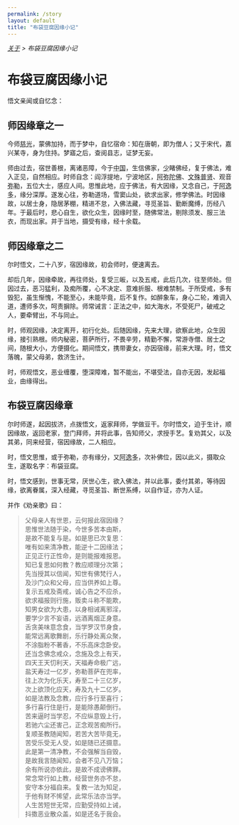 ```yaml
---
permalink: /story
layout: default
title: "布袋豆腐因缘小记"
---
```


<div style="font-style: italic;"><a href="/about">关于</a> &gt; <span>布袋豆腐因缘小记</span></div>

# 布袋豆腐因缘小记

悟文亲闻或自忆念：

## 师因缘章之一

今师<abbr title="慈光：慈光法师。">慈光</abbr>，蒙佛加持，而于梦中，自忆宿命：知在唐朝，即为僧人；又于宋代，嘉兴某寺，身为住持。梦寤之后，查阅县志，证梦无妄。

师由过去，宿世善根，离诸恶障，今于<abbr title="中国：指正法所住持的中心地区。">中国</abbr>，生信佛家，<abbr title="少：年少时。">少</abbr>睹佛经，复于佛法，难入正见，自然相应。时师自念：阎浮提地，宁波地区，<abbr title="阿弥陀佛：丰干禅师。">阿弥陀佛</abbr>、<abbr title="文殊：寒山。">文殊</abbr><abbr title="普贤：拾得。">普贤</abbr>、观音<abbr title="弥勒：布袋和尚。">弥勒</abbr>，五位大士，感应人间。思惟此地，应于佛法，有大因缘，又念自己，于<abbr title="阿逸多：弥勒菩萨。">阿逸多</abbr>，缘分深厚。遂发心往，弥勒道场，雪窦山处，欲求出家，修学佛法。时因缘故，以居士身，隐居茅棚，精进不怠，入佛法藏，寻觅圣旨、勤断魔缚，历经八年。于最后时，悲心自生，欲化众生，因缘时至，随佛常法，剔除须发、服三法衣，而现出家。并于当地，摄受有缘，经十余载。

## 师因缘章之二

尔时悟文，二十八岁，宿因缘故，初会师时，便速离去。

却后几年，因缘牵故，再往师处，复受三皈，以及五戒，此后几次，往至师处。但因过去，恶习猛利，及痴所覆，心不决定、意难折服、根难禁制。于所受戒，多有毁犯，虽生惭愧，不能至心，未能毕竟，后不复作。如醉象车，身心二轮，难调入道，遭师多次，呵责摒除。师常诫言：正法之中，如大海水，不受死尸，破戒之人，要牵臂出，不与同止。

时，师观因缘，决定离开，初行化处。后随因缘，先来大理，欲察此地，众生因缘，接引熟根。师内秘密，菩萨所行，不畏辛劳，精勤不懈，常游寺僧、居士之间，随根大小，方便摄化。期间悟文，携带妻女，亦因宿缘，前来大理。时，悟文落魄，蒙父母弟，救济生计。

时，师观悟文，恶业缠覆，堕深障难，暂不能出，不堪受法，自亦无因，发起福业，由缘得出。

## 布袋豆腐因缘章

尔时师遂，起因拔济，点拨悟文，返家拜师，学做豆干。尔时悟文，迫于生计，顺因缘故，返回老家，登门拜师，并将此事，告知师父，求授手艺。复劝其父，以及其弟，同来经营，宿因缘故，二人相应。

时，悟文思惟，或于弥勒，亦有缘分，又<abbr title="阿逸多：弥勒菩萨。">阿逸多</abbr>，次补佛位，因以此义，摄取众生，遂取名字：布袋豆腐。

时，悟文感到，世事无常，厌世心生，欲入佛法，并以此事，委付其弟，等待因缘，欲离眷属，深入经藏，寻觅圣旨、断世系缚，以自作证，亦为人证。

并作《劝亲歌》曰：
<blockquote>
父母亲人有世恩，云何报此宿因缘？<br>
思惟世法随于染，今世多苦本由斯，<br>
是故不能复与是。如是思已次复思：<br>
唯有如来清净教，能逆十二因缘法；<br>
正见正行正性命，是则能报难报恩。<br>
知已复思如何教？教应顺理分次第；<br>
先当授其以信闻，知世有佛梵行人，<br>
及沙门众和父母，应当供养如上尊。<br>
复示五戒及斋戒，诚心告之不应杀，<br>
欲求福报则行施，贩卖斗称不能欺，<br>
知男女欲为大患，以身相诫离邪淫，<br>
要学少言不妄语，远酒离烟正身意。<br>
舌贪美味意念食，当学罗汉节身食，<br>
能常远离歌舞剧，乐行静处离众聚，<br>
不涂脂粉不著香，不乐高床念卧安。<br>
还当念佛念戒众，念施及念上有天，<br>
四天王天忉利天，天福寿命极广远，<br>
盐天寿过一亿岁，弥勒菩萨在兜率，<br>
往上次为化乐天，寿至二十三亿岁，<br>
次上欲顶化应天，寿及九十二亿岁。<br>
如是法教及念教，应行多行至喜行；<br>
多行喜行住是行，是能除愚颠倒行。<br>
苦来逼时当学忍，不应纵意毁上行，<br>
若驰六尘还害己，正念观苦痴所行。<br>
复顺圣教随闻知，若苦大苦毕竟无，<br>
苦受乐受无人受，如是随已还摄意。<br>
此是第一清净教，不会强解当自毁，<br>
是故我言随闻知，会者不见八万恼；<br>
余有所说亦依此，是故不成谤佛罪。<br>
常念常行如上教，经营世务亦不怠，<br>
安守本分福自来。复教一法为知足，<br>
于他有财不悕望，此常乐法亦当学。<br>
人生苦短世无常，应勤受持如上诫，<br>
抖擞恶业散众盖，如是还名于我会。
</blockquote>
